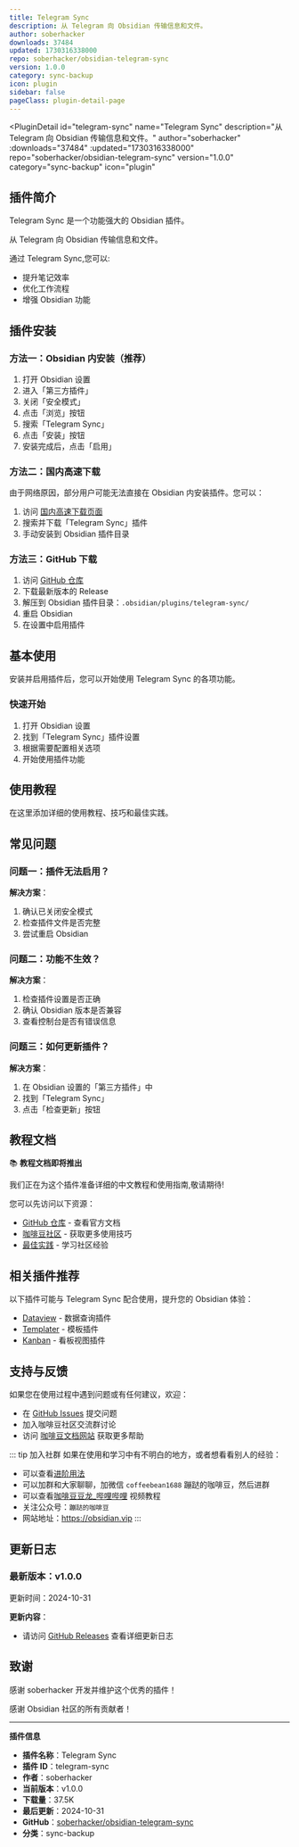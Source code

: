 ```yaml
---
title: Telegram Sync
description: 从 Telegram 向 Obsidian 传输信息和文件。
author: soberhacker
downloads: 37484
updated: 1730316338000
repo: soberhacker/obsidian-telegram-sync
version: 1.0.0
category: sync-backup
icon: plugin
sidebar: false
pageClass: plugin-detail-page
---
```


<PluginDetail
  id="telegram-sync"
  name="Telegram Sync"
  description="从 Telegram 向 Obsidian 传输信息和文件。"
  author="soberhacker"
  :downloads="37484"
  :updated="1730316338000"
  repo="soberhacker/obsidian-telegram-sync"
  version="1.0.0"
  category="sync-backup"
  icon="plugin"
>

<!-- AUTO_GENERATED_START -->
## 插件简介

Telegram Sync 是一个功能强大的 Obsidian 插件。

从 Telegram 向 Obsidian 传输信息和文件。

通过 Telegram Sync,您可以:

- 提升笔记效率
- 优化工作流程
- 增强 Obsidian 功能

<!-- AUTO_GENERATED_END -->

<!-- AUTO_GENERATED_START -->
## 插件安装

### 方法一：Obsidian 内安装（推荐）

1. 打开 Obsidian 设置
2. 进入「第三方插件」
3. 关闭「安全模式」
4. 点击「浏览」按钮
5. 搜索「Telegram Sync」
6. 点击「安装」按钮
7. 安装完成后，点击「启用」

### 方法二：国内高速下载

由于网络原因，部分用户可能无法直接在 Obsidian 内安装插件。您可以：

1. 访问 [国内高速下载页面](/zh/documentation/obsidian-plugins-download.html)
2. 搜索并下载「Telegram Sync」插件
3. 手动安装到 Obsidian 插件目录

### 方法三：GitHub 下载

1. 访问 [GitHub 仓库](https://github.com/soberhacker/obsidian-telegram-sync)
2. 下载最新版本的 Release
3. 解压到 Obsidian 插件目录：`.obsidian/plugins/telegram-sync/`
4. 重启 Obsidian
5. 在设置中启用插件

## 基本使用

安装并启用插件后，您可以开始使用 Telegram Sync 的各项功能。

### 快速开始

1. 打开 Obsidian 设置
2. 找到「Telegram Sync」插件设置
3. 根据需要配置相关选项
4. 开始使用插件功能

<!-- AUTO_GENERATED_END -->

<!-- CUSTOM_CONTENT_START:tutorial -->
## 使用教程

在这里添加详细的使用教程、技巧和最佳实践。

<!-- CUSTOM_CONTENT_END:tutorial -->

<!-- SHARED_CONTENT_START -->
## 常见问题

### 问题一：插件无法启用？

**解决方案**：
1. 确认已关闭安全模式
2. 检查插件文件是否完整
3. 尝试重启 Obsidian

### 问题二：功能不生效？

**解决方案**：
1. 检查插件设置是否正确
2. 确认 Obsidian 版本是否兼容
3. 查看控制台是否有错误信息

### 问题三：如何更新插件？

**解决方案**：
1. 在 Obsidian 设置的「第三方插件」中
2. 找到「Telegram Sync」
3. 点击「检查更新」按钮

## 教程文档

📚 **教程文档即将推出**

我们正在为这个插件准备详细的中文教程和使用指南,敬请期待!

您可以先访问以下资源：
- [GitHub 仓库](https://github.com/soberhacker/obsidian-telegram-sync) - 查看官方文档
- [咖啡豆社区](/zh/bases/) - 获取更多使用技巧
- [最佳实践](/zh/best-practices/) - 学习社区经验

## 相关插件推荐

以下插件可能与 Telegram Sync 配合使用，提升您的 Obsidian 体验：

- [Dataview](/zh/plugins/dataview.html) - 数据查询插件
- [Templater](/zh/plugins/templater-obsidian.html) - 模板插件
- [Kanban](/zh/plugins/obsidian-kanban.html) - 看板视图插件

## 支持与反馈

如果您在使用过程中遇到问题或有任何建议，欢迎：

- 在 [GitHub Issues](https://github.com/soberhacker/obsidian-telegram-sync/issues) 提交问题
- 加入咖啡豆社区交流群讨论
- 访问 [咖啡豆文档网站](https://obsidian.vip) 获取更多帮助

::: tip 加入社群
如果在使用和学习中有不明白的地方，或者想看看别人的经验：
- 可以查看[进阶用法](/zh/advanced)
- 可以加群和大家聊聊，加微信 `coffeebean1688` 蹦跶的咖啡豆，然后进群
- 可以查看[咖啡豆豆龙_哔哩哔哩](https://space.bilibili.com/618777356) 视频教程
- 关注公众号：`蹦跶的咖啡豆`
- 网站地址：https://obsidian.vip
:::
<!-- SHARED_CONTENT_END -->

<!-- AUTO_GENERATED_START -->
## 更新日志

### 最新版本：v1.0.0

更新时间：2024-10-31

**更新内容**：
- 请访问 [GitHub Releases](https://github.com/soberhacker/obsidian-telegram-sync/releases) 查看详细更新日志

## 致谢

感谢 soberhacker 开发并维护这个优秀的插件！

感谢 Obsidian 社区的所有贡献者！

---

**插件信息**
- **插件名称**：Telegram Sync
- **插件 ID**：telegram-sync
- **作者**：soberhacker
- **当前版本**：v1.0.0
- **下载量**：37.5K
- **最后更新**：2024-10-31
- **GitHub**：[soberhacker/obsidian-telegram-sync](https://github.com/soberhacker/obsidian-telegram-sync)
- **分类**：sync-backup
<!-- AUTO_GENERATED_END -->

</PluginDetail>

